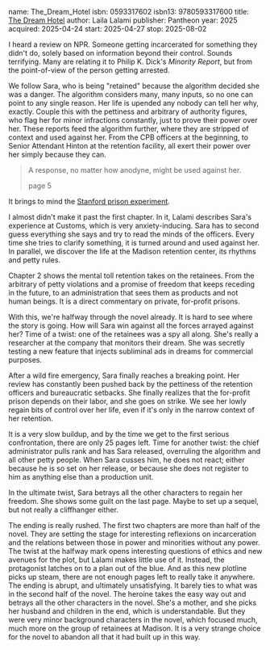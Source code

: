 name: The_Dream_Hotel
isbn: 0593317602
isbn13: 9780593317600
title: [The Dream Hotel](https://a.co/d/i5S80MZ)
author: Laila Lalami
publisher: Pantheon
year: 2025
acquired: 2025-04-24
start: 2025-04-27
stop: 2025-08-02

I heard a review on NPR.  Someone getting incarcerated for something they didn't
do, solely based on information beyond their control.  Sounds terrifying.  Many
are relating it to Philip K. Dick's _Minority Report_, but from the
point-of-view of the person getting arrested.

We follow Sara, who is being "retained" because the algorithm decided she was a
danger.  The algorithm considers many, many inputs, so no one can point to any
single reason.  Her life is upended any nobody can tell her why, exactly.
Couple this with the pettiness and arbitrary of authority figures, who flag her
for minor infractions constantly, just to prove their power over her.  These
reports feed the algorithm further, where they are stripped of context and used
against her.  From the CPB officers at the beginning, to Senior Attendant
Hinton at the retention facility, all exert their power over her simply because
they can.

> A response, no matter how anodyne, might be used against her.
> <footer>page 5</footer>

It brings to mind the
[Stanford prison experiment](https://en.wikipedia.org/wiki/Stanford_prison_experiment).

I almost didn't make it past the first chapter.  In it, Lalami describes Sara's
experience at Customs, which is very anxiety-inducing.  Sara has to second guess
everything she says and try to read the minds of the officers.  Every time she
tries to clarify something, it is turned around and used against her.  In
parallel, we discover the life at the Madison retention center, its rhythms and
petty rules.

Chapter 2 shows the mental toll retention takes on the retainees.  From the
arbitrary of petty violations and a promise of freedom that keeps receding in
the future, to an administration that sees them as products and not human
beings.  It is a direct commentary on private, for-profit prisons.

With this, we're halfway through the novel already.  It is hard to see where the
story is going.  How will Sara win against all the forces arrayed against her?
Time of a twist: one of the retainees was a spy all along.  She's really a
researcher at the company that monitors their dream.  She was secretly testing a
new feature that injects subliminal ads in dreams for commercial purposes.

After a wild fire emergency, Sara finally reaches a breaking point.  Her review
has constantly been pushed back by the pettiness of the retention officers and
bureaucratic setbacks.  She finally realizes that the for-profit prison depends
on their labor, and she goes on strike.  We see her lowly regain bits of control
over her life, even if it's only in the narrow context of her retention.

It is a very slow buildup, and by the time we get to the first serious
confrontation, there are only 25 pages left.  Time for another twist: the chief
administrator pulls rank and has Sara released, overruling the algorithm and all
other petty people.  When Sara cusses him, he does not react; either because he
is so set on her release, or because she does not register to him as anything
else than a production unit.

In the ultimate twist, Sara betrays all the other characters to regain her
freedom.  She shows some guilt on the last page.  Maybe to set up a sequel, but
not really a cliffhanger either.

The ending is really rushed.  The first two chapters are more than half of the
novel.  They are setting the stage for interesting reflexions on incarceration
and the relations between those in power and minorities without any power.  The
twist at the halfway mark opens interesting questions of ethics and new avenues
for the plot, but Lalami makes little use of it.  Instead, the protagonist
latches on to a plan out of the blue.  And as this new plotline picks up steam,
there are not enough pages left to really take it anywhere.  The ending is
abrupt, and ultimately unsatisfying.  It barely ties to what was in the second
half of the novel.  The heroine takes the easy way out and betrays all the other
characters in the novel.  She's a mother, and she picks her husband and children
in the end, which is understandable.  But they were very minor background
characters in the novel, which focused much, much more on the group of retainees
at Madison.  It is a very strange choice for the novel to abandon all that it
had built up in this way.
